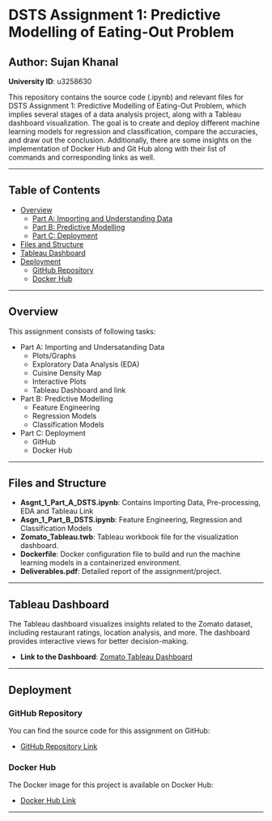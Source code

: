 # DSTS Assignment 1: Predictive Modelling of Eating-Out Problem

## Author: Sujan Khanal  
**University ID**: u3258630  

This repository contains the source code (.ipynb) and relevant files for DSTS Assignment 1: Predictive Modelling of Eating-Out Problem, which implies several stages of a data analysis project, along with a Tableau dashboard visualization. The goal is to create and deploy different machine learning models for regression and classification, compare the accuracies, and draw out the conclusion. Additionally, there are some insights on the implementation of Docker Hub and Git Hub along with their list of commands and corresponding links as well.

---

## Table of Contents
- [Overview](#overview)
  - [Part A: Importing and Understanding Data](#part-a-importing-and-understanding-data)
  - [Part B: Predictive Modelling](#part-b-predictive-modelling)
  - [Part C: Deployment](#part-c-deployment)
- [Files and Structure](#files-and-structure)
- [Tableau Dashboard](#tableau-dashboard)
- [Deployment](#deployment)
  - [GitHub Repository](#github-repository)
  - [Docker Hub](#docker-hub)

---

## Overview

This assignment consists of following tasks:
- Part A: Importing and Undersatanding Data
    - Plots/Graphs
    - Exploratory Data Analysis (EDA)
    - Cuisine Density Map
    - Interactive Plots
    - Tableau Dashboard and link
- Part B: Predictive Modelling
    - Feature Engineering
    - Regression Models
    - Classification Models
- Part C: Deployment
    - GitHub
    - Docker Hub

---

## Files and Structure

- **Asgnt_1_Part_A_DSTS.ipynb**: Contains Importing Data, Pre-processing, EDA and Tableau Link
- **Asgn_1_Part_B_DSTS.ipynb**: Feature Engineering, Regression and Classification Models
- **Zomato_Tableau.twb**: Tableau workbook file for the visualization dashboard.
- **Dockerfile**: Docker configuration file to build and run the machine learning models in a containerized environment.
- **Deliverables.pdf**: Detailed report of the assignment/project.

---

## Tableau Dashboard

The Tableau dashboard visualizes insights related to the Zomato dataset, including restaurant ratings, location analysis, and more. The dashboard provides interactive views for better decision-making.

- **Link to the Dashboard**: [Zomato Tableau Dashboard](https://public.tableau.com/views/Zomato_Tableau_17276124085530/Dashboard2?:language=en-US&publish=yes&:sid=&:redirect=auth&:display_count=n&:origin=viz_share_link)

---

## Deployment

### GitHub Repository

You can find the source code for this assignment on GitHub:
- [GitHub Repository Link](https://github.com/skhanal0313/DSTS_assignment_1.git)

### Docker Hub

The Docker image for this project is available on Docker Hub:
- [Docker Hub Link](https://hub.docker.com/repository/docker/skhanal0313/dsts_assignment)

---

